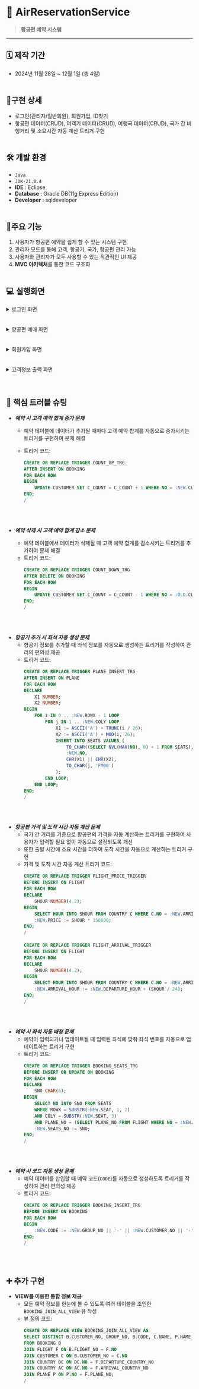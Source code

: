 # 🛫 AirReservationService
> **항공편 예약 시스템**

---
## 🗓 제작 기간 
- 2024년 11월 28일 ~ 12월 1일 (총 4일)
<br></br>
## 📝구현 상세
- 로그인(관리자/일반회원), 회원가입, ID찾기
- 항공편 데이터(CRUD), 여객기 데이터(CRUD), 여행국 데이터(CRUD), 국가 간 비행거리 및 소요시간 자동 계산 트리거 구현
<br></br>
## 🛠 개발 환경
- `Java`
- `JDK-21.0.4`
- **IDE** : Eclipse
- **Database** : Oracle DB(11g Express Edition)
- **Developer** : sqldeveloper
<br></br>
## 📌주요 기능
1. 사용자가 항공편 예약을 쉽게 할 수 있는 시스템 구현
2. 관리자 모드를 통해 고객, 항공기, 국가, 항공편 관리 가능
3. 사용자와 관리자가 모두 사용할 수 있는 직관적인 UI 제공
4. **MVC 아키텍처**를 통한 코드 구조화
<br></br>
## 💻 실행화면
<details>
  <summary>로그인 화면</summary>
  <img src="일반고객 로그인.png" alt="sample image">
</details>
<br></br>
<details>
  <summary>항공편 예매 화면</summary>
    <img src="항공편예매.png" alt="sample image">
</details>
<br></br>
<details>
  <summary>회원가입 화면</summary>
    <img src="회원가입.png" alt="sample image">
</details>
<br></br>
<details>
  <summary>고객정보 출력 화면</summary>
    <img src="고객정보출력.png" alt="sample image">
</details>
<br></br>

## 🚧 **핵심 트러블 슈팅**

- _**예약 시 고객 예약 합계 증가 문제**_
  - 예약 테이블에 데이터가 추가될 때마다 고객 예약 합계를 자동으로 증가시키는 트리거를 구현하여 문제 해결
  - 트리거 코드:
    ```sql
    CREATE OR REPLACE TRIGGER COUNT_UP_TRG
    AFTER INSERT ON BOOKING
    FOR EACH ROW
    BEGIN
        UPDATE CUSTOMER SET C_COUNT = C_COUNT + 1 WHERE NO = :NEW.CUSTOMER_NO;
    END;
    /
    ```

    <br></br>

- _**예약 삭제 시 고객 예약 합계 감소 문제**_
  - 예약 테이블에서 데이터가 삭제될 때 고객 예약 합계를 감소시키는 트리거를 추가하여 문제 해결
  - 트리거 코드:
    ```sql
    CREATE OR REPLACE TRIGGER COUNT_DOWN_TRG
    AFTER DELETE ON BOOKING
    FOR EACH ROW
    BEGIN
        UPDATE CUSTOMER SET C_COUNT = C_COUNT - 1 WHERE NO = :OLD.CUSTOMER_NO;
    END;
    /
    ```
    
<br></br>

- _**항공기 추가 시 좌석 자동 생성 문제**_
  - 항공기 정보를 추가할 때 좌석 정보를 자동으로 생성하는 트리거를 작성하여 관리의 편의성 제공
  - 트리거 코드:
    ```sql
    CREATE OR REPLACE TRIGGER PLANE_INSERT_TRG
    AFTER INSERT ON PLANE
    FOR EACH ROW
    DECLARE
        X1 NUMBER;
        X2 NUMBER;
    BEGIN
        FOR i IN 0 .. :NEW.ROWX - 1 LOOP
            FOR j IN 1 .. :NEW.COLY LOOP
                X1 := ASCII('A') + TRUNC(i / 26);
                X2 := ASCII('A') + MOD(i, 26);
                INSERT INTO SEATS VALUES (
                    TO_CHAR((SELECT NVL(MAX(NO), 0) + 1 FROM SEATS), 'FM000000'),
                    :NEW.NO,
                    CHR(X1) || CHR(X2),
                    TO_CHAR(j, 'FM00')
                );
            END LOOP;
        END LOOP;
    END;
    /
    ```
<br></br>
- _**항공편 가격 및 도착 시간 자동 계산 문제**_
  - 국가 간 거리를 기준으로 항공편의 가격을 자동 계산하는 트리거를 구현하여 사용자가 입력할 필요 없이 자동으로 설정되도록 개선
  - 또한 출발 시간에 소요 시간을 더하여 도착 시간을 자동으로 계산하는 트리거 구현
  - 가격 및 도착 시간 자동 계산 트리거 코드:
    ```sql
    CREATE OR REPLACE TRIGGER FLIGHT_PRICE_TRIGGER
    BEFORE INSERT ON FLIGHT
    FOR EACH ROW
    DECLARE
        SHOUR NUMBER(4.2);
    BEGIN
        SELECT HOUR INTO SHOUR FROM COUNTRY C WHERE C.NO = :NEW.ARRIVAL_COUNTRY_NO;
        :NEW.PRICE := SHOUR * 150000;
    END;
    /
    
    CREATE OR REPLACE TRIGGER FLIGHT_ARRIVAL_TRIGGER
    BEFORE INSERT ON FLIGHT
    FOR EACH ROW
    DECLARE
        SHOUR NUMBER(4.2);
    BEGIN
        SELECT HOUR INTO SHOUR FROM COUNTRY C WHERE C.NO = :NEW.ARRIVAL_COUNTRY_NO;
        :NEW.ARRIVAL_HOUR := :NEW.DEPARTURE_HOUR + (SHOUR / 24);
    END;
    /
    ```
<br></br>
- _**예약 시 좌석 자동 배정 문제**_
  - 예약이 입력되거나 업데이트될 때 입력된 좌석에 맞춰 좌석 번호를 자동으로 업데이트하는 트리거 구현
  - 트리거 코드:
    ```sql
    CREATE OR REPLACE TRIGGER BOOKING_SEATS_TRG
    BEFORE INSERT OR UPDATE ON BOOKING
    FOR EACH ROW
    DECLARE
        SNO CHAR(6);
    BEGIN
        SELECT NO INTO SNO FROM SEATS 
        WHERE ROWX = SUBSTR(:NEW.SEAT, 1, 2) 
        AND COLY = SUBSTR(:NEW.SEAT, 3) 
        AND PLANE_NO = (SELECT PLANE_NO FROM FLIGHT WHERE NO = :NEW.FLIGHT_NO);
        :NEW.SEATS_NO := SNO;
    END;
    /
    ```
<br></br>
- _**예약 시 코드 자동 생성 문제**_
  - 예약 데이터를 삽입할 때 예약 코드(`CODE`)를 자동으로 생성하도록 트리거를 작성하여 관리 편의성 제공
  - 트리거 코드:
    ```sql
    CREATE OR REPLACE TRIGGER BOOKING_INSERT_TRG
    BEFORE INSERT ON BOOKING
    FOR EACH ROW
    BEGIN
        :NEW.CODE := :NEW.GROUP_NO || '-' || :NEW.CUSTOMER_NO || '-' || :NEW.FLIGHT_NO;
    END;
    /
    ```
<br></br>
## ➕ 추가 구현
- **VIEW를 이용한 통합 정보 제공**
  - 모든 예약 정보를 한눈에 볼 수 있도록 여러 테이블을 조인한 `BOOKING_JOIN_ALL_VIEW` 뷰 작성
  - 뷰 정의 코드:
    ```sql
    CREATE OR REPLACE VIEW BOOKING_JOIN_ALL_VIEW AS
    SELECT DISTINCT B.CUSTOMER_NO, GROUP_NO, B.CODE, C.NAME, P.NAME AS PLANE_NAME, DC.NAME AS DEP_COUNTRY, AC.NAME AS ARV_COUNTRY, PRICE, DEPARTURE_HOUR, ARRIVAL_HOUR, SEAT, BOOKING_DATE
    FROM BOOKING B
    JOIN FLIGHT F ON B.FLIGHT_NO = F.NO
    JOIN CUSTOMER C ON B.CUSTOMER_NO = C.NO
    JOIN COUNTRY DC ON DC.NO = F.DEPARTURE_COUNTRY_NO
    JOIN COUNTRY AC ON AC.NO = F.ARRIVAL_COUNTRY_NO
    JOIN PLANE P ON P.NO = F.PLANE_NO;
    /
    ```
